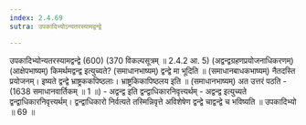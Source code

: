 ```yaml
---
index: 2.4.69
sutra: उपकादिभ्योऽन्यतरस्यामद्वन्द्वे

---
```

 उपकादिभ्योन्यतरस्यामद्वन्द्वे (600) (370 विकल्पसूत्रम् ॥ 2.4.2 आ. 5) (अद्वन्द्वग्रहणप्रयोजनाधिकरणम्) (आक्षेपभाष्यम्) किमर्थमद्वन्द्व इत्युच्यते? (समाधानभाष्यम्) द्वन्द्वे मा भूदिति ॥ (समाधानबाधकभाष्यम्) नैतदस्ति प्रयोजनम्। इष्यते द्वन्द्वे भ्राष्ट्रककपिष्ठलाः। भ्राष्ट्रकिकापिष्ठलय इति ॥ (समाधानभाष्यम्) अत उत्तरं पठति  -  (1638 समाधानवार्तिकम् ॥ 1 ॥) - अद्वन्द्व इति द्वन्द्वाधिकारनिवृत्त्यर्थम् - अद्वन्द्व इत्युच्यते द्वन्द्वाधिकारनिवृत्त्यर्थम्। द्वन्द्वाधिकारो निर्वत्यते तस्मिन्निवृत्ते अविशेषेण द्वन्द्वे चाद्वन्द्वे च भविष्यति ॥ उपकादिभ्यो ॥ 69 ॥ 
